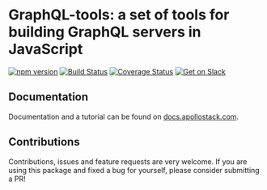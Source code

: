 # GraphQL-tools: a set of tools for building GraphQL servers in JavaScript

[![npm version](https://badge.fury.io/js/graphql-tools.svg)](https://badge.fury.io/js/graphql-tools)
[![Build Status](https://travis-ci.org/apollostack/graphql-tools.svg?branch=master)](https://travis-ci.org/apollostack/graphql-tools)
[![Coverage Status](https://coveralls.io/repos/github/apollostack/graphql-tools/badge.svg?branch=master)](https://coveralls.io/github/apollostack/graphql-tools?branch=master)
[![Get on Slack](https://img.shields.io/badge/slack-join-orange.svg)](http://www.apollostack.com/#slack)

## Documentation

Documentation and a tutorial can be found on [docs.apollostack.com](http://dev.apollodata.com/tools/graphql-tools/index.html).

## Contributions

Contributions, issues and feature requests are very welcome. If you are using this package and fixed a bug for yourself, please consider submitting a PR!
